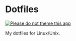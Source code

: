 # Dotfiles

[![Please do not theme this app](https://stopthemingmy.app/badge.svg)](https://stopthemingmy.app)

My dotfiles for Linux/Unix.
